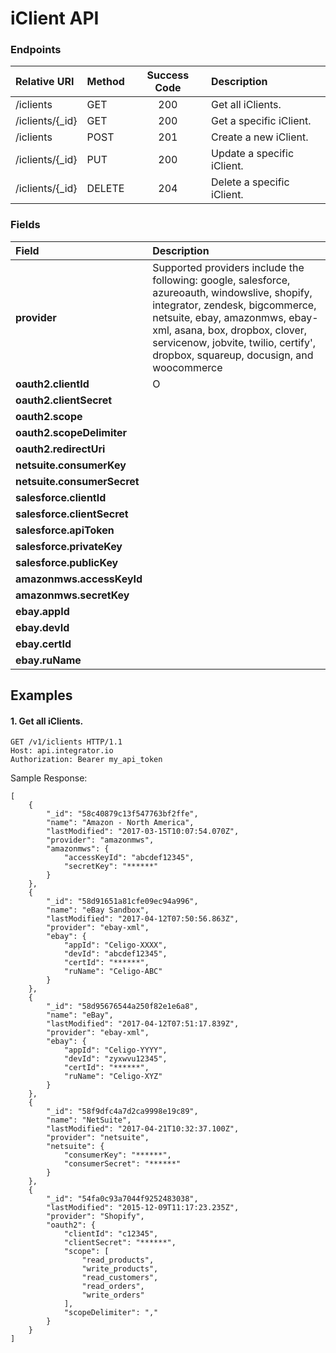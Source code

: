 iClient API
===========

### Endpoints
| Relative URI| Method | Success Code | Description|
|:-------------------|:-------|:------------:|:------------------------------|
|/iclients|GET|200|Get all iClients.|
|/iclients/{_id}|GET|200|Get a specific iClient.|
|/iclients|POST|201|Create a new iClient.|
|/iclients/{_id}|PUT|200|Update a specific iClient.|
|/iclients/{_id}|DELETE|204|Delete a specific iClient.|

### Fields

| Field| Description|
|:------------|:------------|
| **provider**|Supported providers include the following: google, salesforce, azureoauth, windowslive, shopify, integrator, zendesk, bigcommerce, netsuite, ebay, amazonmws, ebay-xml, asana, box, dropbox, clover, servicenow, jobvite, twilio, certify', dropbox, squareup, docusign, and woocommerce|
| **oauth2.clientId**| O|
| **oauth2.clientSecret**||
| **oauth2.scope**||
| **oauth2.scopeDelimiter**||
| **oauth2.redirectUri**||
| **netsuite.consumerKey**||
| **netsuite.consumerSecret**||
| **salesforce.clientId**||
| **salesforce.clientSecret**||
| **salesforce.apiToken**||
| **salesforce.privateKey**||
| **salesforce.publicKey**||
| **amazonmws.accessKeyId**||
| **amazonmws.secretKey**||
| **ebay.appId**||
| **ebay.devId**||
| **ebay.certId**||
| **ebay.ruName**||


## Examples

#### 1.  Get all iClients.

```
GET /v1/iclients HTTP/1.1
Host: api.integrator.io
Authorization: Bearer my_api_token
```

Sample Response:

```
[
    {
        "_id": "58c40879c13f547763bf2ffe",
        "name": "Amazon - North America",
        "lastModified": "2017-03-15T10:07:54.070Z",
        "provider": "amazonmws",
        "amazonmws": {
            "accessKeyId": "abcdef12345",
            "secretKey": "******"
        }
    },
    {
        "_id": "58d91651a81cfe09ec94a996",
        "name": "eBay Sandbox",
        "lastModified": "2017-04-12T07:50:56.863Z",
        "provider": "ebay-xml",
        "ebay": {
            "appId": "Celigo-XXXX",
            "devId": "abcdef12345",
            "certId": "******",
            "ruName": "Celigo-ABC"
        }
    },
    {
        "_id": "58d95676544a250f82e1e6a8",
        "name": "eBay",
        "lastModified": "2017-04-12T07:51:17.839Z",
        "provider": "ebay-xml",
        "ebay": {
            "appId": "Celigo-YYYY",
            "devId": "zyxwvu12345",
            "certId": "******",
            "ruName": "Celigo-XYZ"
        }
    },
    {
        "_id": "58f9dfc4a7d2ca9998e19c89",
        "name": "NetSuite",
        "lastModified": "2017-04-21T10:32:37.100Z",
        "provider": "netsuite",
        "netsuite": {
            "consumerKey": "******",
            "consumerSecret": "******"
        }
    },
    {
        "_id": "54fa0c93a7044f9252483038",
        "lastModified": "2015-12-09T11:17:23.235Z",
        "provider": "Shopify",
        "oauth2": {
            "clientId": "c12345",
            "clientSecret": "******",
            "scope": [
                "read_products",
                "write_products",
                "read_customers",
                "read_orders",
                "write_orders"
            ],
            "scopeDelimiter": ","
        }
    }
]
```
